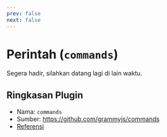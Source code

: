 ```yaml
---
prev: false
next: false
---
```


# Perintah (`commands`)

Segera hadir, silahkan datang lagi di lain waktu.

## Ringkasan Plugin

- Nama: `commands`
- Sumber: <https://github.com/grammyjs/commands>
- [Referensi](/ref/commands/)
